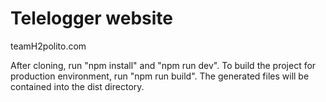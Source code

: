 # Telelogger website

teamH2polito.com

After cloning, run "npm install" and "npm run dev".
To build the project for production environment, run "npm run build".
The generated files will be contained into the dist directory.
